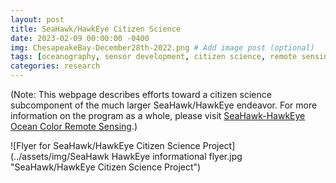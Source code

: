 ```yaml
---
layout: post
title: SeaHawk/HawkEye Citizen Science
date: 2023-02-09 00:00:00 -0400
img: ChesapeakeBay-December28th-2022.png # Add image post (optional)
tags: [oceanography, sensor development, citizen science, remote sensing] # add tag
categories: research
---
```

(Note: This webpage describes efforts toward a citizen science subcomponent of the much larger SeaHawk/HawkEye endeavor. For more information on the program as a whole, please visit [SeaHawk-HawkEye Ocean Color Remote Sensing](../seahawk).)

![Flyer for SeaHawk/HawkEye Citizen Science Project](../assets/img/SeaHawk HawkEye informational flyer.jpg "SeaHawk/HawkEye Citizen Science Project")